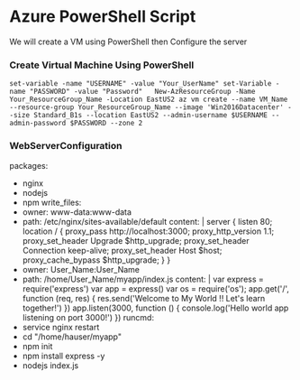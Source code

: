 # Azure PowerShell Script
We will create a VM using PowerShell then Configure the server
### Create Virtual Machine Using PowerShell
`set-variable -name "USERNAME" -value "Your_UserName"
set-Variable -name "PASSWORD" -value "Password"  
New-AzResourceGroup -Name Your_ResourceGroup_Name -Location EastUS2
az vm create --name VM_Name --resource-group Your_ResourceGroup_Name --image 'Win2016Datacenter' --size Standard_B1s --location EastUS2 --admin-username $USERNAME --admin-password $PASSWORD --zone 2`
### WebServerConfiguration
packages:
  - nginx
  - nodejs
  - npm
write_files:
  - owner: www-data:www-data
  - path: /etc/nginx/sites-available/default
    content: |
      server {
        listen 80;
        location / {
          proxy_pass http://localhost:3000;
          proxy_http_version 1.1;
          proxy_set_header Upgrade $http_upgrade;
          proxy_set_header Connection keep-alive;
          proxy_set_header Host $host;
          proxy_cache_bypass $http_upgrade;
        }
      }
  - owner: User_Name:User_Name
  - path: /home/User_Name/myapp/index.js
    content: |
      var express = require('express')
      var app = express()
      var os = require('os');
      app.get('/', function (req, res) {
        res.send('Welcome to My World !! Let's learn together!')
      })
      app.listen(3000, function () {
        console.log('Hello world app listening on port 3000!')
      })
runcmd:
  - service nginx restart
  - cd "/home/hauser/myapp"
  - npm init
  - npm install express -y
  - nodejs index.js 
  
